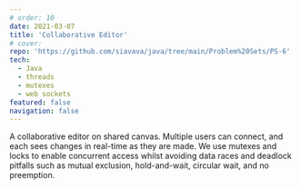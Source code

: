 ```yaml
---
# order: 10
date: 2021-03-07
title: 'Collaborative Editor'
# cover: 
repo: 'https://github.com/siavava/java/tree/main/Problem%20Sets/PS-6'
tech:
  - Java
  - threads
  - mutexes
  - web sockets
featured: false
navigation: false
---
```


A collaborative editor on shared canvas.
Multiple users can connect, and each sees changes in real-time as they are made.
We use mutexes and locks to enable concurrent access whilst
avoiding <highlight>data races</highlight> and deadlock pitfalls
such as <highlight>mutual exclusion</highlight>, <highlight>hold-and-wait</highlight>, 
<highlight>circular wait</highlight>, and <highlight>no preemption</highlight>.
